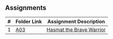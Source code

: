 ## Assignments

|  #  | Folder Link                            | Assignment Description                               |
| :-: | -------------------------------------- | ---------------------------------------------------- |
|  1  | [A03](./assignments/assignments/A03/README.md) | [Hasmat the Brave Warrior](./assignments/A03/README.md) |

